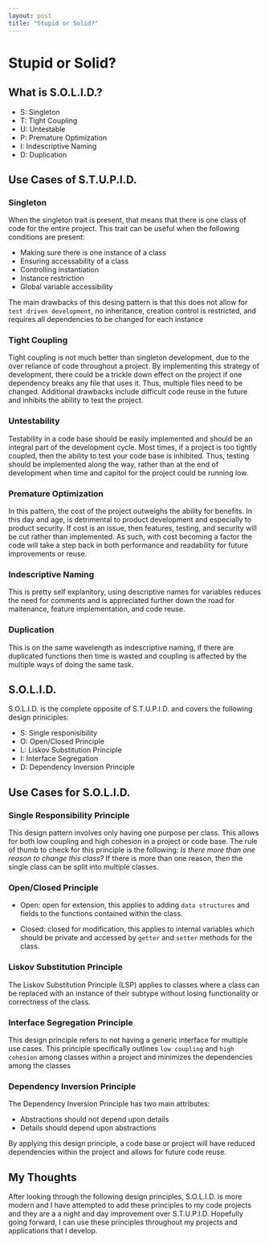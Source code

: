 ```yaml
---
layout: post
title: "Stupid or Solid?"  
---
```


# Stupid or Solid?

## What is S.O.L.I.D.?

- S: Singleton
- T: Tight Coupling
- U: Untestable
- P: Premature Optimization
- I: Indescriptive Naming
- D: Duplication

## Use Cases of S.T.U.P.I.D.

### Singleton

When the singleton trait is present, that means that there is one class of code for the entire project. This trait can be useful when the following conditions are present:

- Making sure there is one instance of a class
- Ensuring accessability of a class
- Controlling instantiation
- Instance restriction
- Global variable accessibility

The main drawbacks of this desing pattern is that this does not allow for `test driven development`, no inheritance, creation control is restricted, and requires all dependencies to be changed for each instance

### Tight Coupling

Tight coupling is not much better than singleton development, due to the over reliance of code throughout a project. By implementing this strategy of development, there could be a trickle down effect on the project if one dependency breaks any file that uses it. Thus, multiple files need to be changed. Additional drawbacks include difficult code reuse in the future and inhibits the ability to test the project.

### Untestability

Testability in a code base should be easily implemented and should be an integral part of the development cycle. Most times, if a project is too tightly coupled, then the ability to test your code base is inhibited. Thus, testing should be implemented along the way, rather than at the end of development when time and capitol for the project could be running low.

### Premature Optimization

In this pattern, the cost of the project outweighs the ability for benefits. In this day and age, is detrimental to product development and especially to product security. If cost is an issue, then features, testing, and security will be cut rather than implemented. As such, with cost becoming a factor the code will take a step back in both performance and readability for future improvements or reuse.

### Indescriptive Naming

This is pretty self explanitory, using descriptive names for variables reduces the need for comments and is appreciated further down the road for maitenance, feature implementation, and code reuse.

### Duplication

This is on the same wavelength as indescriptive naming, if there are duplicated functions then time is wasted and coupling is affected by the multiple ways of doing the same task.

## S.O.L.I.D.

S.O.L.I.D. is the complete opposite of S.T.U.P.I.D. and covers the following design priniciples:

- S: Single responisibility
- O: Open/Closed Principle
- L: Liskov Substitution Principle
- I: Interface Segregation
- D: Dependency Inversion Principle

## Use Cases for S.O.L.I.D.

### Single Responsibility Principle

This design pattern involves only having one purpose per class. This allows for both low coupling and high cohesion in a project or code base. The rule of thumb to check for this principle is the following: *Is there more than one reason to change this class?* If there is more than one reason, then the single class can be split into multiple classes.

### Open/Closed Principle

- Open: open for extension, this applies to adding `data structures` and fields to the functions contained within the class.

- Closed: closed for modification, this applies to internal variables which should be private and accessed by `getter` and `setter` methods for the class. 

### Liskov Substitution Principle

The Liskov Substitution Principle (LSP) applies to classes where a class can be replaced with an instance of their subtype without losing functionality or correctness of the class.

### Interface Segregation Principle

This design principle refers to not having a generic interface for multiple use cases. This principle specifically outlines `low coupling` and `high cohesion` among classes within a project and minimizes the dependencies among the classes

### Dependency Inversion Principle

The Dependency Inversion Principle has two main attributes:

- Abstractions should not depend upon details
- Details should depend upon abstractions

By applying this design principle, a code base or project will have reduced dependencies within the project and allows for future code reuse.

## My Thoughts

After looking through the following design principles, S.O.L.I.D. is more modern and I have attempted to add these principles to my code projects and they are a a night and day improvement over S.T.U.P.I.D. Hopefully going forward, I can use these principles throughout my projects and applications that I develop.